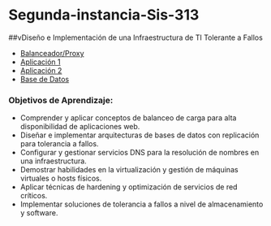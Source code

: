 # Segunda-instancia-Sis-313
##vDiseño e Implementación de una Infraestructura de TI Tolerante a Fallos
- [Balanceador/Proxy](./Proxy_Balanceador/Proxy.md)
- [Aplicación 1](./App1/APP1.md)
- [Aplicación 2](./App2/APP2.md)
- [Base de Datos](./BD1/BD1.md)

### Objetivos de Aprendizaje:
- Comprender y aplicar conceptos de balanceo de carga para alta disponibilidad de
aplicaciones web.
- Diseñar e implementar arquitecturas de bases de datos con replicación para
tolerancia a fallos.
- Configurar y gestionar servicios DNS para la resolución de nombres en una
infraestructura.
- Demostrar habilidades en la virtualización y gestión de máquinas virtuales o hosts
físicos.
- Aplicar técnicas de hardening y optimización de servicios de red críticos.
- Implementar soluciones de tolerancia a fallos a nivel de almacenamiento y
software.

